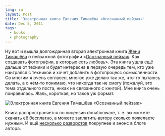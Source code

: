 ```yaml
---
lang: ru
layout: Post
title: 'Электронная книга Евгения Тимашёва «Осознанный пейзаж»'
date: Dec 5, 2011
tags:
  - books
  - photography
---
```


Ну вот и вышла долгожданная вторая электронная книга [Жени Тимашёва](http://rezus.livejournal.com/) о пейзажной фотографии «[Осознанный пейзаж](http://www.fotografia.com.ua/books/). Как создавать фотографии, в которых есть любовь». Эта книга ушла ещё дальше от техники и будет интересна в первую очередь тем, кто уже наигрался с техникой и хочет добавить в фотопроцесс осмысленности. Со многим я очень согласен, многое уже делаю так же, что-то пытаюсь делать, а о чём-то понимаю, что никогда так не смогу (пожалуй, это тема отдельного поста, никак не связанного с книгой). Мне книга очень понравилась. Жаль, короткая, но таков уж формат.

![Электронная книга Евгения Тимашёва «Осознанный пейзаж»](http://wow.sapegin.me/090O2G1I3H3a/timashevebook.jpg)

Книга распространяется по лицензии donationware, т. е. вы можете [скачать её бесплатно](http://www.fotografia.com.ua/books/), а можете заплатить автору сколько пожелаете нужным. И ещё [несколько разворотов](http://www.fotografia.com.ua/2011/12/05/2730/) покрупнее и анонс в блоге автора.
